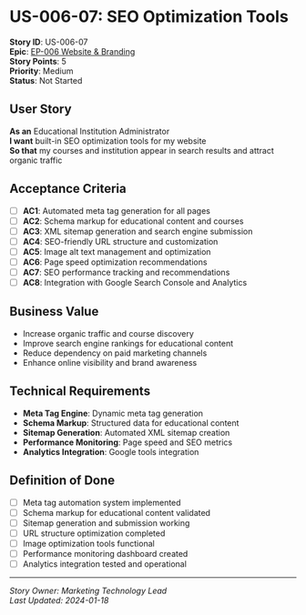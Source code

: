 # US-006-07: SEO Optimization Tools

**Story ID**: US-006-07  
**Epic**: [EP-006 Website & Branding](../epics/EP-006-Website-Branding.md)  
**Story Points**: 5  
**Priority**: Medium  
**Status**: Not Started  

## User Story

**As an** Educational Institution Administrator  
**I want** built-in SEO optimization tools for my website  
**So that** my courses and institution appear in search results and attract organic traffic

## Acceptance Criteria

- [ ] **AC1**: Automated meta tag generation for all pages
- [ ] **AC2**: Schema markup for educational content and courses
- [ ] **AC3**: XML sitemap generation and search engine submission
- [ ] **AC4**: SEO-friendly URL structure and customization
- [ ] **AC5**: Image alt text management and optimization
- [ ] **AC6**: Page speed optimization recommendations
- [ ] **AC7**: SEO performance tracking and recommendations
- [ ] **AC8**: Integration with Google Search Console and Analytics

## Business Value

- Increase organic traffic and course discovery
- Improve search engine rankings for educational content
- Reduce dependency on paid marketing channels
- Enhance online visibility and brand awareness

## Technical Requirements

- **Meta Tag Engine**: Dynamic meta tag generation
- **Schema Markup**: Structured data for educational content
- **Sitemap Generation**: Automated XML sitemap creation
- **Performance Monitoring**: Page speed and SEO metrics
- **Analytics Integration**: Google tools integration

## Definition of Done

- [ ] Meta tag automation system implemented
- [ ] Schema markup for educational content validated
- [ ] Sitemap generation and submission working
- [ ] URL structure optimization completed
- [ ] Image optimization tools functional
- [ ] Performance monitoring dashboard created
- [ ] Analytics integration tested and operational

---

*Story Owner: Marketing Technology Lead*  
*Last Updated: 2024-01-18*